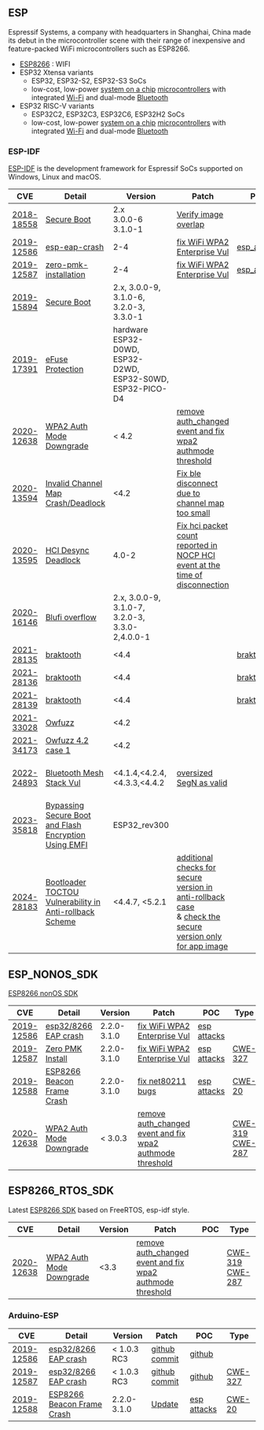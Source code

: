## ESP

Espressif Systems, a company with headquarters in Shanghai, China made its debut in the microcontroller scene with their range of inexpensive and feature-packed WiFi microcontrollers such as ESP8266.

- [ESP8266](https://en.wikipedia.org/wiki/ESP8266) : WIFI
- ESP32 Xtensa variants 
  - ESP32, ESP32-S2, ESP32-S3 SoCs
  - low-cost, low-power [system on a chip](https://en.wikipedia.org/wiki/System_on_a_chip) [microcontrollers](https://en.wikipedia.org/wiki/Microcontroller) with integrated [Wi-Fi](https://en.wikipedia.org/wiki/Wi-Fi) and dual-mode [Bluetooth](https://en.wikipedia.org/wiki/Bluetooth)
- ESP32 RISC-V variants
  - ESP32C2, ESP32C3, ESP32C6, ESP32H2 SoCs
  - low-cost, low-power [system on a chip](https://en.wikipedia.org/wiki/System_on_a_chip) [microcontrollers](https://en.wikipedia.org/wiki/Microcontroller) with integrated [Wi-Fi](https://en.wikipedia.org/wiki/Wi-Fi) and dual-mode [Bluetooth](https://en.wikipedia.org/wiki/Bluetooth)

### ESP-IDF

[ESP-IDF](https://github.com/espressif/esp-idf) is the development framework for Espressif SoCs supported on Windows, Linux and macOS.

| CVE                                                          | Detail                                                       | Version                                                    | Patch                                                        | POC                                                          | Type                                                         |
| ------------------------------------------------------------ | ------------------------------------------------------------ | ---------------------------------------------------------- | ------------------------------------------------------------ | ------------------------------------------------------------ | ------------------------------------------------------------ |
| [2018-18558](https://www.cve.org/CVERecord?id=CVE-2018-18558) | [Secure Boot](https://www.espressif.com/en/news/Espressif_Product_Security_Advisory_Concerning_Secure_Boot_(CVE-2018-18558)) | 2.x <br />3.0.0-6<br />3.1.0-1                             | [Verify image overlap](https://github.com/espressif/esp-idf/commit/d98d1e) |                                                              | [CWE-20](https://github.com/advisories?query=cwe%3A20)       |
| [2019-12586](https://www.cve.org/CVERecord?id=CVE-2019-12586) | [esp-eap-crash](https://matheus-garbelini.github.io/home/post/esp32-esp8266-eap-crash/) | 2-4                                                        | [fix WiFi WPA2 Enterprise Vul](https://github.com/espressif/esp32-wifi-lib/commit/eb27c814d5d178698bb45c6ad675c0dce9427fa1) | [esp_attacks](https://github.com/Matheus-Garbelini/esp32_esp8266_attacks) |                                                              |
| [2019-12587](https://www.cve.org/CVERecord?id=CVE-2019-12587) | [zero-pmk-installation](https://matheus-garbelini.github.io/home/post/zero-pmk-installation/) | 2-4                                                        | [fix WiFi WPA2 Enterprise Vul](https://github.com/espressif/esp32-wifi-lib/commit/eb27c814d5d178698bb45c6ad675c0dce9427fa1) | [esp_attacks](https://github.com/Matheus-Garbelini/esp32_esp8266_attacks) | [CWE-327](https://github.com/advisories?query=cwe%3A327)     |
| [2019-15894](https://www.cve.org/CVERecord?id=CVE-2019-15894) | [Secure Boot](https://www.espressif.com/en/news/Espressif_Security_Advisory_Concerning_Fault_Injection_and_Secure_Boot) | 2.x, 3.0.0-9, 3.1.0-6, 3.2.0-3, 3.3.0-1                    |                                                              |                                                              | [CWE-755](https://github.com/advisories?query=cwe%3A755)     |
| [2019-17391](https://www.cve.org/CVERecord?id=CVE-2019-17391) | [eFuse Protection](https://www.espressif.com/en/news/Security_Advisory_Concerning_Fault_Injection_and_eFuse_Protections) | hardware ESP32-D0WD, ESP32-D2WD, ESP32-S0WD, ESP32-PICO-D4 |                                                              |                                                              | [CWE-755](https://github.com/advisories?query=cwe%3A755)     |
| [2020-12638](https://www.cve.org/CVERecord?id=CVE-2020-12638) | [WPA2 Auth Mode Downgrade](https://lbsfilm.at/blog/wpa2-authenticationmode-downgrade-in-espressif-microprocessors) | < 4.2                                                      | [remove auth_changed event and fix wpa2 authmode threshold](https://github.com/espressif/esp-idf/commit/179292f9b3fe8fdbcccf0a9d2c0f50d394fddc10) |                                                              | [CWE-319](https://github.com/advisories?query=cwe%3A319)  [CWE-287](https://github.com/advisories?query=cwe%3A287) |
| [2020-13594](https://www.cve.org/CVERecord?id=CVE-2020-13594) | [Invalid Channel Map Crash/Deadlock](https://asset-group.github.io/disclosures/sweyntooth/) | <4.2                                                       | [Fix ble disconnect due to channel map too small](https://github.com/espressif/esp32-bt-lib/commit/238fc) |                                                              | [CWE-20](https://github.com/advisories?query=cwe%3A20)       |
| [2020-13595](https://www.cve.org/CVERecord?id=CVE-2020-13595) | [HCI Desync Deadlock](https://asset-group.github.io/disclosures/sweyntooth/) | 4.0-2                                                      | [Fix hci packet count reported in NOCP HCI event at the time of disconnection](https://github.com/espressif/esp32-bt-lib/commit/e89bf9) |                                                              | [CWE-617](https://github.com/advisories?query=cwe%3A617)     |
| [2020-16146](https://www.cve.org/CVERecord?id=CVE-2020-16146) | [Blufi overflow](https://github.com/pokerfacett/MY_CVE_CREDIT/blob/master/CVE-2020-16146.md) | 2.x, 3.0.0-9, 3.1.0-7, 3.2.0-3, 3.3.0-2,4.0.0-1            |                                                              |                                                              | [CWE-120](https://github.com/advisories?query=cwe%3A120)     |
| [2021-28135](https://www.cve.org/CVERecord?id=CVE-2021-28135) | [braktooth](https://asset-group.github.io/disclosures/braktooth/) | <4.4                                                       |                                                              | [braktooth](https://github.com/Matheus-Garbelini/braktooth_esp32_bluetooth_classic_attacks) |                                                              |
| [2021-28136](https://www.cve.org/CVERecord?id=CVE-2021-28136) | [braktooth](https://asset-group.github.io/disclosures/braktooth/) | <4.4                                                       |                                                              | [braktooth](https://github.com/Matheus-Garbelini/braktooth_esp32_bluetooth_classic_attacks) | [CWE-787](https://github.com/advisories?query=cwe%3A787)     |
| [2021-28139](https://www.cve.org/CVERecord?id=CVE-2021-28139) | [braktooth](https://asset-group.github.io/disclosures/braktooth/) | <4.4                                                       |                                                              | [braktooth](https://github.com/Matheus-Garbelini/braktooth_esp32_bluetooth_classic_attacks) |                                                              |
| [2021-33028](https://www.cve.org/CVERecord?id=CVE-2021-33028) | [Owfuzz](https://dl.acm.org/doi/abs/10.1145/3558482.3590174) | <4.2                                                       |                                                              |                                                              |                                                              |
| [2021-34173](https://www.cve.org/CVERecord?id=CVE-2021-34173) | [Owfuzz 4.2 case 1](https://dl.acm.org/doi/abs/10.1145/3558482.3590174) | <4.2                                                       |                                                              |                                                              |                                                              |
| [2022-24893](https://www.cve.org/CVERecord?id=CVE-2022-24893) | [Bluetooth Mesh Stack Vul](https://github.com/espressif/esp-idf/security/advisories/GHSA-7f7f-jj2q-28wm) | <4.1.4,<4.2.4,<4.3.3,<4.4.2                                | [oversized SegN as valid](https://github.com/espressif/esp-idf/commit/5a87a9c65e00fd2ffc120c56f32e9f8145e8a11c) |                                                              | [CWE-787](https://github.com/advisories?query=cwe%3A787) [CWE-788](https://github.com/advisories?query=cwe%3A788) |
| [2023-35818](https://www.cve.org/CVERecord?id=CVE-2023-35818) | [Bypassing Secure Boot and Flash Encryption Using EMFI](https://www.espressif.com/sites/default/files/advisory_downloads/AR2023-005%20Security%20Advisory%20Concerning%20Bypassing%20Secure%20Boot%20and%20Flash%20Encryption%20Using%20EMFI%20EN.pdf) | ESP32_rev300                                               |                                                              |                                                              | hardware                                                     |
| [2024-28183](https://www.cve.org/CVERecord?id=CVE-2024-28183) | [Bootloader TOCTOU Vulnerability in Anti-rollback Scheme](https://github.com/espressif/esp-idf/security/advisories/GHSA-22x6-3756-pfp8) | <4.4.7, <5.2.1                                             | [additional checks for secure version in anti-rollback case](https://github.com/espressif/esp-idf/commit/3305cb4d235182067936f8e940e6db174e25b4b2) <br />& [check the secure version only for app image](https://github.com/espressif/esp-idf/commit/c33b9e1426121ce8cccf1a94241740be9cff68de) |                                                              | [CWE-367](https://github.com/advisories?query=cwe%3A367)     |



## ESP_NONOS_SDK

[ESP8266 nonOS SDK](https://github.com/espressif/ESP8266_RTOS_SDK) 

| CVE                                                          | Detail                                                       | Version     | Patch                                                        | POC                                                          | Type                                                         |
| ------------------------------------------------------------ | ------------------------------------------------------------ | ----------- | ------------------------------------------------------------ | ------------------------------------------------------------ | ------------------------------------------------------------ |
| [2019-12586](https://www.cve.org/CVERecord?id=CVE-2019-12586) | [esp32/8266 EAP crash](https://matheus-garbelini.github.io/home/post/esp32-esp8266-eap-crash/) | 2.2.0-3.1.0 | [fix WiFi WPA2 Enterprise Vul](https://github.com/espressif/esp-idf/commit/8009320fb44abaf8acf8a1e1a38a67fc4c8d458c) | [esp attacks](https://github.com/Matheus-Garbelini/esp32_esp8266_attacks) |                                                              |
| [2019-12587](https://www.cve.org/CVERecord?id=CVE-2019-12587) | [Zero PMK Install](https://matheus-garbelini.github.io/home/post/zero-pmk-installation/) | 2.2.0-3.1.0 | [fix WiFi WPA2 Enterprise Vul](https://github.com/espressif/esp-idf/commit/8009320fb44abaf8acf8a1e1a38a67fc4c8d458c) | [esp attacks](https://github.com/Matheus-Garbelini/esp32_esp8266_attacks) | [CWE-327](https://github.com/advisories?query=cwe%3A327)     |
| [2019-12588](https://www.cve.org/CVERecord?id=CVE-2019-12588) | [ESP8266 Beacon Frame Crash](https://matheus-garbelini.github.io/home/post/esp8266-beacon-frame-crash/) | 2.2.0-3.1.0 | [fix net80211 bugs](https://github.com/espressif/ESP8266_NONOS_SDK/commit/9a17038b0fb3318a761c40ae6146c54d6a414ab4) | [esp attacks](https://github.com/Matheus-Garbelini/esp32_esp8266_attacks) | [CWE-20](https://github.com/advisories?query=cwe%3A20)       |
| [2020-12638](https://www.cve.org/CVERecord?id=CVE-2020-12638) | [WPA2 Auth Mode Downgrade](https://lbsfilm.at/blog/wpa2-authenticationmode-downgrade-in-espressif-microprocessors) | < 3.0.3     | [remove auth_changed event and fix wpa2 authmode threshold](https://github.com/espressif/esp-idf/commit/179292f9b3fe8fdbcccf0a9d2c0f50d394fddc10) |                                                              | [CWE-319](https://github.com/advisories?query=cwe%3A319)	 [CWE-287](https://github.com/advisories?query=cwe%3A287) |

## ESP8266_RTOS_SDK

Latest [ESP8266 SDK](https://github.com/espressif/ESP8266_RTOS_SDK) based on FreeRTOS, esp-idf style.

| CVE                                                          | Detail                                                       | Version | Patch                                                        | POC  | Type                                                         |
| ------------------------------------------------------------ | ------------------------------------------------------------ | ------- | ------------------------------------------------------------ | ---- | ------------------------------------------------------------ |
| [2020-12638](https://www.cve.org/CVERecord?id=CVE-2020-12638) | [WPA2 Auth Mode Downgrade](https://lbsfilm.at/blog/wpa2-authenticationmode-downgrade-in-espressif-microprocessors) | <3.3    | [remove auth_changed event and fix wpa2 authmode threshold](https://github.com/espressif/esp-idf/commit/179292f9b3fe8fdbcccf0a9d2c0f50d394fddc10) |      | [CWE-319](https://github.com/advisories?query=cwe%3A319)	 [CWE-287](https://github.com/advisories?query=cwe%3A287) |

### Arduino-ESP

| CVE                                                          | Detail                                                       | Version     | Patch                                                        | POC                                                          | Type                                                     |
| ------------------------------------------------------------ | ------------------------------------------------------------ | ----------- | ------------------------------------------------------------ | ------------------------------------------------------------ | -------------------------------------------------------- |
| [2019-12586](https://www.cve.org/CVERecord?id=CVE-2019-12586) | [esp32/8266 EAP crash](https://matheus-garbelini.github.io/home/post/esp32-esp8266-eap-crash/) | < 1.0.3 RC3 | [github commit](https://github.com/espressif/arduino-esp32/commit/d5e2bb12ca02ae9066e9dad84d9dbf268aca6fa3) | [github](https://github.com/Matheus-Garbelini/esp32_esp8266_attacks) |                                                          |
| [2019-12587](https://www.cve.org/CVERecord?id=CVE-2019-12587) | [esp32/8266 EAP crash](https://matheus-garbelini.github.io/home/post/zero-pmk-installation/) | < 1.0.3 RC3 | [github commit](https://github.com/espressif/arduino-esp32/commit/d5e2bb12ca02ae9066e9dad84d9dbf268aca6fa3) | [github](https://github.com/Matheus-Garbelini/esp32_esp8266_attacks) | [CWE-327](https://github.com/advisories?query=cwe%3A327) |
| [2019-12588](https://www.cve.org/CVERecord?id=CVE-2019-12588) | [ESP8266 Beacon Frame Crash](https://matheus-garbelini.github.io/home/post/esp8266-beacon-frame-crash/) | 2.2.0-3.1.0 | [Update](https://github.com/esp8266/Arduino/commit/403001e37c65994d241f284beba1d0171f5fb50e) | [esp attacks](https://github.com/Matheus-Garbelini/esp32_esp8266_attacks) | [CWE-20](https://github.com/advisories?query=cwe%3A20)   |

